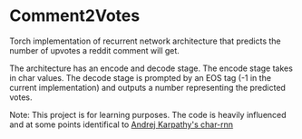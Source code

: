 # Comment2Votes

Torch implementation of recurrent network architecture that predicts the number of upvotes a reddit comment will get.

The architecture has an encode and decode stage. The encode stage takes in char values. The decode stage is prompted by an EOS tag (-1 in the current implementation) and outputs a number representing the predicted votes. 

Note: This project is for learning purposes. The code is heavily influenced and at some points identifical to [Andrej Karpathy's char-rnn](https://github.com/karpathy/char-rnn/blob/master/Readme.md)

